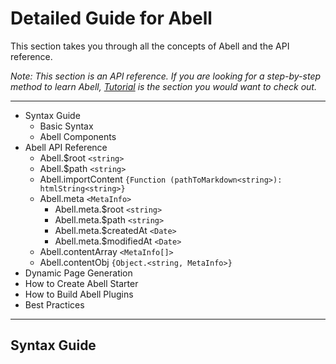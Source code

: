 # Detailed Guide for Abell

This section takes you through all the concepts of Abell and the API reference.

*Note: This section is an API reference. If you are looking for a step-by-step method to learn Abell, [Tutorial]({{Abell.$root}}/tutorial/create-portfolio) is the section you would want to check out.*


---
- Syntax Guide
  - Basic Syntax
  - Abell Components
- Abell API Reference
  - Abell.$root `<string>`
  - Abell.$path `<string>`
  - Abell.importContent `{Function (pathToMarkdown<string>): htmlString<string>}`
  - Abell.meta `<MetaInfo>`
    - Abell.meta.$root `<string>`
    - Abell.meta.$path `<string>`
    - Abell.meta.$createdAt `<Date>`
    - Abell.meta.$modifiedAt `<Date>`
  - Abell.contentArray `<MetaInfo[]>`
  - Abell.contentObj `{Object.<string, MetaInfo>}`
- Dynamic Page Generation
- How to Create Abell Starter
- How to Build Abell Plugins
- Best Practices
---

## Syntax Guide

